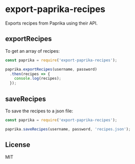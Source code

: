 # export-paprika-recipes

Exports recipes from Paprika using their API.

## exportRecipes

To get an array of recipes:

```js
const paprika = require('export-paprika-recipes');

paprika.exportRecipes(username, password)
  .then(recipes => {
    console.log(recipes);
  });
```

## saveRecipes

To save the recipes to a json file:

```js
const paprika = require('export-paprika-recipes');

paprika.saveRecipes(username, password, 'recipes.json');
```

## License

MIT
